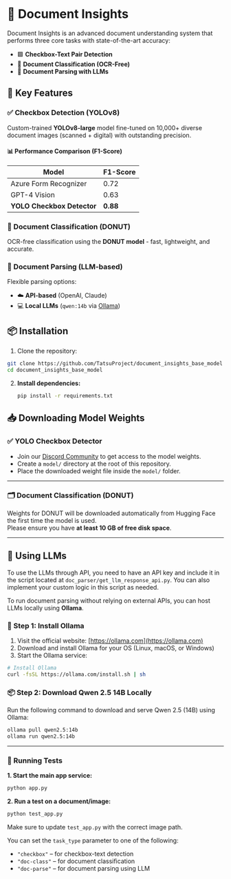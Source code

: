 # 📄 Document Insights

Document Insights is an advanced document understanding system that performs three core tasks with state-of-the-art accuracy:

- 🟩 **Checkbox-Text Pair Detection**  
- 🧠 **Document Classification (OCR-Free)**  
- 📄 **Document Parsing with LLMs**

## 🚀 Key Features

### ✅ Checkbox Detection (YOLOv8)
Custom-trained **YOLOv8-large** model fine-tuned on 10,000+ diverse document images (scanned + digital) with outstanding precision.

#### 📊 Performance Comparison (F1-Score)
| Model                     | F1-Score |
|---------------------------|----------|
| Azure Form Recognizer     | 0.72     |
| GPT-4 Vision              | 0.63     |
| **YOLO Checkbox Detector** | **0.88** |

### 🧠 Document Classification (DONUT)
OCR-free classification using the **DONUT model** - fast, lightweight, and accurate.

### 📄 Document Parsing (LLM-based)
Flexible parsing options:
- ☁️ **API-based** (OpenAI, Claude)
- 💻 **Local LLMs** (`qwen:14b` via [Ollama](https://ollama.com))

## 📦 Installation

1. Clone the repository:
```bash
git clone https://github.com/TatsuProject/document_insights_base_model
cd document_insights_base_model
   ```

2. **Install dependencies:**
   ```bash
   pip install -r requirements.txt
   ```

## 📥 Downloading Model Weights

### ✅ YOLO Checkbox Detector

- Join our [Discord Community](https://discord.com/channels/799672011265015819/1300456223371427912) to get access to the model weights.
- Create a `model/` directory at the root of this repository.
- Place the downloaded weight file inside the `model/` folder.

---

### 🗂️ Document Classification (DONUT)

Weights for DONUT will be downloaded automatically from Hugging Face the first time the model is used.  
Please ensure you have **at least 10 GB of free disk space**.

---

## 🧠 Using LLMs
To use the LLMs through API, you need to have an API key and include it in the script located at `doc_parser/get_llm_response_api.py`. You can also implement your custom logic in this script as needed.

To run document parsing without relying on external APIs, you can host LLMs locally using **Ollama**.

### 🧰 Step 1: Install Ollama

1. Visit the official website: [https://ollama.com](https://ollama.com)  
2. Download and install Ollama for your OS (Linux, macOS, or Windows)  
3. Start the Ollama service:

```bash
# Install Ollama
curl -fsSL https://ollama.com/install.sh | sh
```

### 📦 Step 2: Download Qwen 2.5 14B Locally

Run the following command to download and serve Qwen 2.5 (14B) using Ollama:

```bash
ollama pull qwen2.5:14b
ollama run qwen2.5:14b

```
---

### 🧪 Running Tests

**1. Start the main app service:**

```bash
python app.py
```

**2. Run a test on a document/image:**
```bash
python test_app.py
```
Make sure to update `test_app.py` with the correct image path.

You can set the `task_type` parameter to one of the following:

- `"checkbox"` – for checkbox-text detection  
- `"doc-class"` – for document classification  
- `"doc-parse"` – for document parsing using LLM
